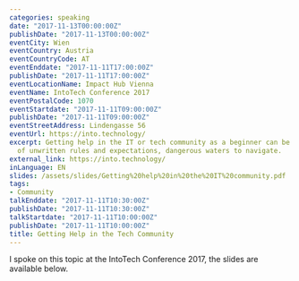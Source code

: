```yaml
---
categories: speaking
date: "2017-11-13T00:00:00Z"
publishDate: "2017-11-13T00:00:00Z"
eventCity: Wien
eventCountry: Austria
eventCountryCode: AT
eventEnddate: "2017-11-11T17:00:00Z"
publishDate: "2017-11-11T17:00:00Z"
eventLocationName: Impact Hub Vienna
eventName: IntoTech Conference 2017
eventPostalCode: 1070
eventStartdate: "2017-11-11T09:00:00Z"
publishDate: "2017-11-11T09:00:00Z"
eventStreetAddress: Lindengasse 56
eventUrl: https://into.technology/
excerpt: Getting help in the IT or tech community as a beginner can be tricky. Lots
  of unwritten rules and expectations, dangerous waters to navigate.
external_link: https://into.technology/
inLanguage: EN
slides: /assets/slides/Getting%20help%20in%20the%20IT%20community.pdf
tags:
- Community
talkEnddate: "2017-11-11T10:30:00Z"
publishDate: "2017-11-11T10:30:00Z"
talkStartdate: "2017-11-11T10:00:00Z"
publishDate: "2017-11-11T10:00:00Z"
title: Getting Help in the Tech Community
---
```


I spoke on this topic at the IntoTech Conference 2017, the slides are available below.